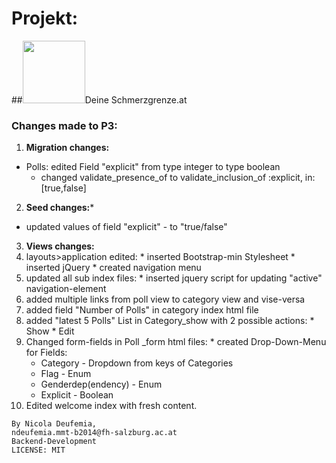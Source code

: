 # Projekt:
##<img src="http://www.deineschmerzgrenze.at/images/logo.png" width="100px" height="100px">Deine Schmerzgrenze.at

### Changes made to P3:
1. **Migration changes:**
  * Polls: edited Field "explicit" from type integer to type boolean
    * changed validate_presence_of to validate_inclusion_of :explicit, in: [true,false]
2. **Seed changes:***
  * updated values of field "explicit" - to "true/false"
3. **Views changes:**
  1. layouts>application edited:
    * inserted Bootstrap-min Stylesheet
    * inserted jQuery
    * created navigation menu
  2. updated all sub index files:
    * inserted jquery script for updating "active" navigation-element
  3. added multiple links from poll view to category view and vise-versa
  4. added field "Number of Polls" in category index html file
  5. added "latest 5 Polls" List in Category_show with 2 possible actions:
    * Show
    * Edit
  6. Changed form-fields in Poll _form html files:
    * created Drop-Down-Menu for Fields:
      * Category - Dropdown from keys of Categories
      * Flag - Enum
      * Genderdep(endency) - Enum
      * Explicit - Boolean
  7. Edited welcome index with fresh content.


```
By Nicola Deufemia,
ndeufemia.mmt-b2014@fh-salzburg.ac.at
Backend-Development
LICENSE: MIT
```